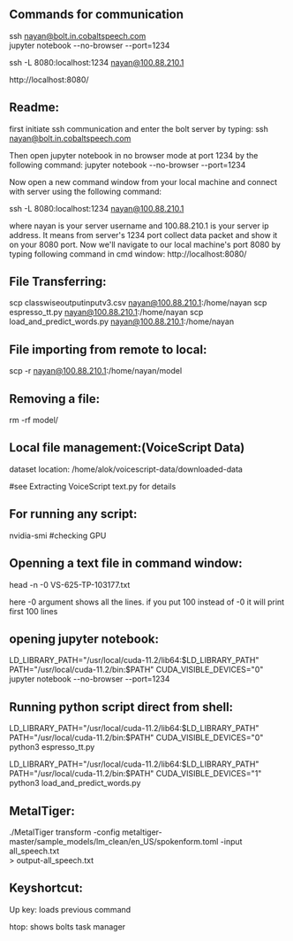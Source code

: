 
Commands for communication
--------------------------------
ssh nayan@bolt.in.cobaltspeech.com      
jupyter notebook --no-browser --port=1234

ssh -L 8080:localhost:1234 nayan@100.88.210.1

http://localhost:8080/



Readme:
----------------------
first initiate ssh communication and enter the bolt server by typing: 
ssh nayan@bolt.in.cobaltspeech.com 

Then open jupyter notebook in no browser mode at port 1234 by the following command:
jupyter notebook --no-browser --port=1234


Now open a new command window from your local machine and connect with server using the following command:

ssh -L 8080:localhost:1234 nayan@100.88.210.1

where nayan is your server username and 100.88.210.1 is your server ip address. It means from server's 1234 port collect data packet and show it on your 8080 port. Now we'll navigate to our local machine's port 8080 by typing following command in cmd window:
http://localhost:8080/


File Transferring:
----------------------
scp classwiseoutputinputv3.csv nayan@100.88.210.1:/home/nayan
scp espresso_tt.py nayan@100.88.210.1:/home/nayan
scp load_and_predict_words.py nayan@100.88.210.1:/home/nayan

File importing from remote to local:
------------------------------------
scp -r nayan@100.88.210.1:/home/nayan/model

Removing a file:
----------------------
rm -rf model/


Local file management:(VoiceScript Data)
-------------------------------
dataset location: /home/alok/voicescript-data/downloaded-data

#see Extracting VoiceScript text.py for details



For running any script:
-----------------------
nvidia-smi          #checking GPU


Openning a text file in command window:
----------------------------------------------
head -n -0 VS-625-TP-103177.txt

here -0 argument shows all the lines. if you put 100 instead of -0 it will print first 100 lines



opening jupyter notebook:
---------------------------------
LD_LIBRARY_PATH="/usr/local/cuda-11.2/lib64:$LD_LIBRARY_PATH" PATH="/usr/local/cuda-11.2/bin:$PATH" CUDA_VISIBLE_DEVICES="0" jupyter notebook --no-browser --port=1234

Running python script direct from shell:
-----------------------------------------------
LD_LIBRARY_PATH="/usr/local/cuda-11.2/lib64:$LD_LIBRARY_PATH" PATH="/usr/local/cuda-11.2/bin:$PATH" CUDA_VISIBLE_DEVICES="0" python3 espresso_tt.py


LD_LIBRARY_PATH="/usr/local/cuda-11.2/lib64:$LD_LIBRARY_PATH" PATH="/usr/local/cuda-11.2/bin:$PATH" CUDA_VISIBLE_DEVICES="1" python3 load_and_predict_words.py



MetalTiger:
----------------------

./MetalTiger transform -config metaltiger-master/sample_models/lm_clean/en_US/spokenform.toml -input all_speech.txt \
        > output-all_speech.txt


Keyshortcut:
---------------
Up key: loads previous command

htop: shows bolts task manager
